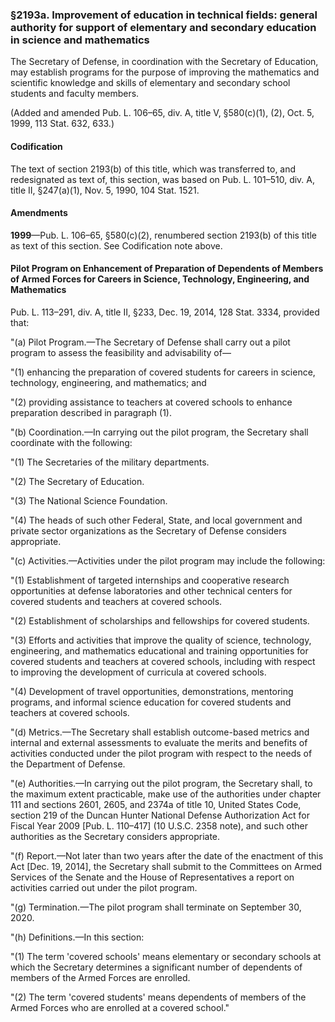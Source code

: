 ### §2193a. Improvement of education in technical fields: general authority for support of elementary and secondary education in science and mathematics ###

The Secretary of Defense, in coordination with the Secretary of Education, may establish programs for the purpose of improving the mathematics and scientific knowledge and skills of elementary and secondary school students and faculty members.

(Added and amended Pub. L. 106–65, div. A, title V, §580(c)(1), (2), Oct. 5, 1999, 113 Stat. 632, 633.)

#### Codification ####

The text of section 2193(b) of this title, which was transferred to, and redesignated as text of, this section, was based on Pub. L. 101–510, div. A, title II, §247(a)(1), Nov. 5, 1990, 104 Stat. 1521.

#### Amendments ####

**1999**—Pub. L. 106–65, §580(c)(2), renumbered section 2193(b) of this title as text of this section. See Codification note above.

#### Pilot Program on Enhancement of Preparation of Dependents of Members of Armed Forces for Careers in Science, Technology, Engineering, and Mathematics ####

Pub. L. 113–291, div. A, title II, §233, Dec. 19, 2014, 128 Stat. 3334, provided that:

"(a) Pilot Program.—The Secretary of Defense shall carry out a pilot program to assess the feasibility and advisability of—

"(1) enhancing the preparation of covered students for careers in science, technology, engineering, and mathematics; and

"(2) providing assistance to teachers at covered schools to enhance preparation described in paragraph (1).

"(b) Coordination.—In carrying out the pilot program, the Secretary shall coordinate with the following:

"(1) The Secretaries of the military departments.

"(2) The Secretary of Education.

"(3) The National Science Foundation.

"(4) The heads of such other Federal, State, and local government and private sector organizations as the Secretary of Defense considers appropriate.

"(c) Activities.—Activities under the pilot program may include the following:

"(1) Establishment of targeted internships and cooperative research opportunities at defense laboratories and other technical centers for covered students and teachers at covered schools.

"(2) Establishment of scholarships and fellowships for covered students.

"(3) Efforts and activities that improve the quality of science, technology, engineering, and mathematics educational and training opportunities for covered students and teachers at covered schools, including with respect to improving the development of curricula at covered schools.

"(4) Development of travel opportunities, demonstrations, mentoring programs, and informal science education for covered students and teachers at covered schools.

"(d) Metrics.—The Secretary shall establish outcome-based metrics and internal and external assessments to evaluate the merits and benefits of activities conducted under the pilot program with respect to the needs of the Department of Defense.

"(e) Authorities.—In carrying out the pilot program, the Secretary shall, to the maximum extent practicable, make use of the authorities under chapter 111 and sections 2601, 2605, and 2374a of title 10, United States Code, section 219 of the Duncan Hunter National Defense Authorization Act for Fiscal Year 2009 [Pub. L. 110–417] (10 U.S.C. 2358 note), and such other authorities as the Secretary considers appropriate.

"(f) Report.—Not later than two years after the date of the enactment of this Act [Dec. 19, 2014], the Secretary shall submit to the Committees on Armed Services of the Senate and the House of Representatives a report on activities carried out under the pilot program.

"(g) Termination.—The pilot program shall terminate on September 30, 2020.

"(h) Definitions.—In this section:

"(1) The term 'covered schools' means elementary or secondary schools at which the Secretary determines a significant number of dependents of members of the Armed Forces are enrolled.

"(2) The term 'covered students' means dependents of members of the Armed Forces who are enrolled at a covered school."